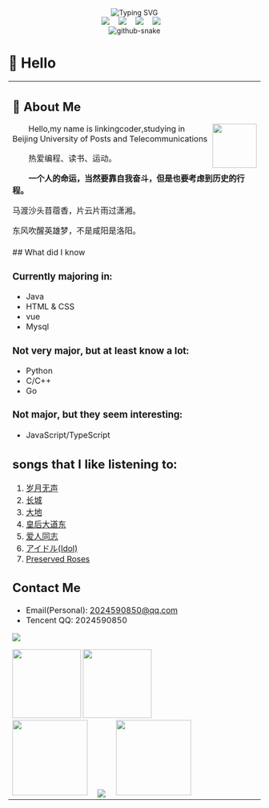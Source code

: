 <div align="center">
  
  <!-- dynamic typing effect 动态打字效果 -->
  <div align="center">
      <img src="https://readme-typing-svg.demolab.com?font=Fira+Code&pause=1000&width=435&lines=console.log(%22Hello%2C%20World%22);Welcome to My World !&center=true&size=27" alt="Typing SVG" />
    </a>
  </div>

  <!-- profile logo 个人资料徽标 -->
  <div align="center">
    <a href="https://space.bilibili.com/3493135164377654/"><img src="https://img.shields.io/badge/Bilibili-B站-ff69b4" /></a>&emsp;
    <a href="https://blog.csdn.net/linkcoder?spm=1000.2115.3001.5343"><img src="https://img.shields.io/badge/CSDN-论坛-c32136" /></a>&emsp;
    <a href="https://juejin.cn/user/512809594808781"><img src="https://img.shields.io/badge/jueji-掘金-blue" /></a>&emsp;
    <a href="https://www.zhihu.com/people/66-53-49-52"><img src="https://img.shields.io/badge/Zhihu-知乎-blue" /></a>&emsp;
  </div>

<!-- Snake Code Contribution Map 贪吃蛇代码贡献图 -->
<picture>
  <source media="(prefers-color-scheme: dark)" srcset="https://cdn.jsdelivr.net/gh/sun0225SUN/sun0225SUN/profile-snake-contrib/github-contribution-grid-snake-dark.svg" />
  <source media="(prefers-color-scheme: light)" srcset="https://cdn.jsdelivr.net/gh/sun0225SUN/sun0225SUN/profile-snake-contrib/github-contribution-grid-snake.svg" />
  <img alt="github-snake" src="https://cdn.jsdelivr.net/gh/sun0225SUN/sun0225SUN/profile-snake-contrib/github-contribution-grid-snake-dark.svg" />
</picture>

</div>

#  🙋 Hello

<table>
<tr><td>

<!-- About me 关于我 -->
## 🤺 About Me

<img align="right" width="88" src="https://cdn.jsdelivr.net/gh/linkingcoder/linkingcoder/assets/images/steven.png" />

<p>&emsp;&emsp;Hello,my name is linkingcoder,studying in Beijing University of Posts and Telecommunications </p>
<p>&emsp;&emsp;热爱编程、读书、运动。</p>
<p><strong>&emsp;&emsp;一个人的命运，当然要靠自我奋斗，但是也要考虑到历史的行程。</strong></p>
<p>马渡沙头苜蓿香，片云片雨过潇湘。</p>
<p>东风吹醒英雄梦，不是咸阳是洛阳。</p>
</td></tr>
<tr>
<td>
## What did I know

### Currently majoring in:
- Java
- HTML & CSS
- vue
- Mysql


### Not very major, but at least know a lot:
- Python
- C/C++
- Go 

### Not major, but they seem interesting:
- JavaScript/TypeScript
## songs that I like listening to:
<ol>
<li><a href="https://youtu.be/QEOCahGzR08">岁月无声<a></li>
<li><a href="https://youtu.be/IOXoAvF6r_A">长城</a></li>
<li><a href="https://youtu.be/D80uRnUYAQU">大地</a></li>
<li><a href="https://youtu.be/av1-_SjPb2E">皇后大道东</a></li>
<li><a href="https://youtu.be/Jcr1zI0LiB4">爱人同志</a></li>
<li><a href="https://www.bilibili.com/video/BV17h411u7sb/?share_source=copy_web&vd_source=abe038c2e5cf8a01ee0e25d3b19e559b">アイドル(Idol)</a></li>
<li><a href="https://www.bilibili.com/video/BV1gW411s76m/?share_source=copy_web&vd_source=abe038c2e5cf8a01ee0e25d3b19e559b">Preserved Roses</a></li>
</ol>



## Contact Me
- Email(Personal): 2024590850@qq.com
- Tencent QQ: 2024590850  

<!-- GitHub 奖杯🏆 -->
<img  src="https://github-profile-trophy.vercel.app/?username=linkingcoder&theme=gruvbox&row=1&column=7&no-frame=true&no-bg=true" /><br>

<!-- GitHub 数据统计 -->
<img align="" height="137px" src="https://github-readme-stats.vercel.app/api?username=linkingcoder&hide_title=true&hide_border=true&show_icons=true&include_all_commits=true&line_height=21text_color=000&icon_color=000&bg_color=0,ea6161,ffc64d,fffc4d,52fa5a&theme=graywhite" />
<img align="" height="137px" src="https://github-readme-stats.vercel.app/api/top-langs/?username=linkingcoder&hide_title=true&hide_border=true&layout=compact&langs_count=6&text_color=000&icon_color=fff&bg_color=0,52fa5a,4dfcff,c64dff&theme=graywhite" /><br>
<!-- github-readme-streak-stats 连续提交代码天数记录 -->
<img width="150" src="https://cdn.jsdelivr.net/gh/linkingcoder/linkingcoder/assets/images/left.png" />&emsp;
<img align="center" src="https://github-readme-streak-stats.herokuapp.com/?user=linkingcoder&theme=dark&hide_border=true" />
&emsp;<img width="150" src="https://cdn.jsdelivr.net/gh/linkingcoder/linkingcoder/assets/images/right.png" />

